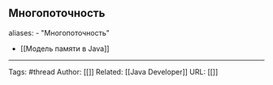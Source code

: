 ## Многопоточность

aliases: 
	- "Многопоточность"

- [[Модель памяти в Java]]



---
Tags: #thread
Author: [[]]
Related: [[Java Developer]]
URL: [[]]